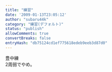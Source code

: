 ```yaml
---
title: "練習"
date: '2009-01-13T23:05:12'
author: "subaru44k"
category: "練習(デフォルト)"
status: "publish"
allowComments: true
convertBreaks: false
entryHash: "db75124cd1ef775618edeb9eeb3d87d0"
---
```

豊中練<br>
2周弱でやめ。
